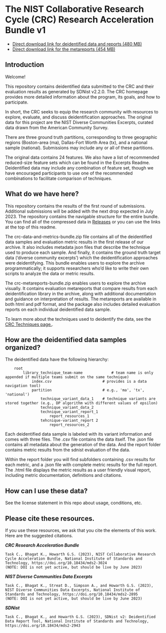 # The NIST Collaborative Research Cycle (CRC) Research Acceleration Bundle v1

- [Direct download link for deidentified data and reports (480 MB)](https://github.com/usnistgov/privacy_collaborative_research_cycle/releases/download/v1.0/crc_data_and_metric_bundle_1.0.zip)
- [Direct download link for the metareports (454 MB)](https://github.com/usnistgov/privacy_collaborative_research_cycle/releases/download/v1.0/crc_metareport_bundle_1.0.zip)

## Introduction

Welcome!

This repository contains deidentified data submitted to the CRC and their evaluation results as generated by SDNist v2.2.0. The CRC homepage provides more detailed information about the program, its goals, and how to participate.

In short, the CRC seeks to equip the research community with resources to explore, evaluate, and discuss deidentification approaches. The original data for this project are the NIST Diverse Communities Excerpts, curated data drawn from the American Community Survey.

There are three ground truth partitions, corresponding to three geographic regions (Boston-area (ma), Dallas-Fort Worth Area (tx), and a national sample (national). Submissions may include any or all of these partitions.

The original data contains 24 features. We also have a list of recommended reduced-size feature sets which can be found in the Excerpts Readme. Deidentified data may include any combination of feature set, though we have encouraged participants to use one of the recommended combinations to facilitate comparison of techniques.

## What do we have here? 

This repository contains the results of the first round of submissions. Additional submissions will be added with the next drop expected in July 2023. The repository contains the navigable structure for the entire bundle. You can find all of the compressed data in [Releases](https://github.com/usnistgov/privacy_collaborative_research_cycle/releases/tag/v1.0) or you can use the links at the top of this readme.

The crc-data-and-metrics-bundle.zip file contains all of the deidentified data samples and evaluation metric results in the first release of our archive.  It also includes metadata json files that describe the technique used to produce each sample.  And finally, it contains the ground truth target data (‘diverse community excerpts’) which the deidentification approaches were deidentifying. This bundle enables users to explore the archive programmatically; it supports researchers who’d like to write their own scripts to analyze the data or metric results.   

The crc-metareports-bundle.zip enables users to explore the archive visually.   It contains evaluation metareports that compare results from each deidentification library in the archive, along with additional documentation and guidance on interpretation of results.  The metareports are available in both html and pdf format, and the package also includes detailed evaluation reports on each individual deidentified data sample.  

To learn more about the techniques used to deidentify the data, see the [CRC Techniques page.](https://pages.nist.gov/privacy_collaborative_research_cycle/pages/techniques.html).

## How are the deidentified data samples organized? 

The deidentified data have the following hierarchy: 
```
	root
		library_technique_team-name   			# team name is only appended if multiple teams submit on the same technique)
			index.csv             			# provides is a data navigation tool) 
			partition             			# e.g., 'ma', 'tx', 'national')
				technique_variant_data_1	# technique variants are stored together (e.g., DP algorithm with different values of epsilon)
				technique_variant_data_2
				technique_variant_report_1
					report_resources_1
				tehcnique-variant_report 2
					report_resources_2
```
Each deidentified data sample is labeled with its variant information and comes with three files.  The .csv file contains the data itself.  The .json file contains all metadata about the generation of the data.  And the report folder contains metric results from the sdnist evaluation of the data.  

Within the report folder you will find subfolders containing .csv results for each metric, and a .json file with complete metric results for the full report.  The .html file displays the metric results as a user friendly visual report, including metric documentation, definitions and citations. 


## How can I use these data? 

See the license statement in this repo about usage, conditions, etc.


## Please cite these resources.

If you use these resources, we ask that you cite the elements of this work. Here are the suggested citations. 

***CRC Research Acceleration Bundle***
```
Task C., Bhagat K., Howarth G.S. (2023), NIST Collaborative Research Cycle Acceleration Bundle, National Institute of Standards and Technology, https://doi.org/10.18434/mds2-3024
(NOTE: DOI is not yet active, but should be live by June 2023)
```


***NIST Diverse Communities Data Excerpts***
```
Task C., Bhagat K., Streat D., Simpson A., and Howarth G.S. (2023), NIST Diverse Communities Data Excerpts, National Institute of Standards and Technology, https://doi.org/10.18434/mds2-2895
(NOTE: DOI is not yet active, but should be live by June 2023)
```

***SDNist***
```
Task C., Bhagat K., and Howarth G.S. (2023), SDNist v2: Deidentified Data Report Tool, National Institute of Standards and Technology, https://doi.org/10.18434/mds2-2943
```

